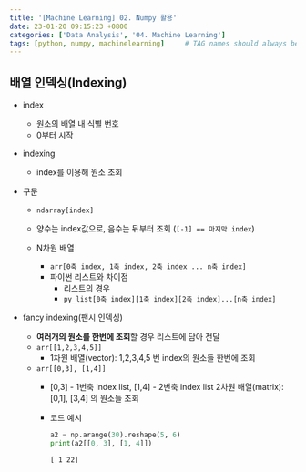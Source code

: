 ```yaml
---
title: '[Machine Learning] 02. Numpy 활용'
date: 23-01-20 09:15:23 +0800
categories: ['Data Analysis', '04. Machine Learning']
tags: [python, numpy, machinelearning]     # TAG names should always be lowercase
---
```


## 배열 인덱싱(Indexing)
- index
    - 원소의 배열 내 식별 번호
    - 0부터 시작
- indexing
    - index를 이용해 원소 조회
- 구문
    - `ndarray[index]`
    - 양수는 index값으로, 음수는 뒤부터 조회 (`[-1] == 마지막 index`)
        
    - N차원 배열
        - `arr[0축 index, 1축 index, 2축 index ... n축 index]`
        - 파이썬 리스트와 차이점
            - 리스트의 경우
            - `py_list[0축 index][1축 index][2축 index]...[n축 index]`

- fancy indexing(팬시 인덱싱)
    - **여러개의 원소를 한번에 조회**할 경우 리스트에 담아 전달
    - `arr[[1,2,3,4,5]]`
        - 1차원 배열(vector): 1,2,3,4,5 번 index의 원소들 한번에 조회
    - `arr[[0,3], [1,4]]`
        - [0,3] - 1번축 index list, [1,4] - 2번축 index list
2차원 배열(matrix): [0,1], [3,4] 의 원소들 조회
        - 코드 예시
            ```python
            a2 = np.arange(30).reshape(5, 6)
            print(a2[[0, 3], [1, 4]])
            ```

            ```
            [ 1 22]
            ```
